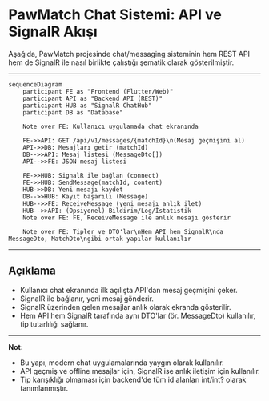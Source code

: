 # PawMatch Chat Sistemi: API ve SignalR Akışı

Aşağıda, PawMatch projesinde chat/messaging sisteminin hem REST API hem de SignalR ile nasıl birlikte çalıştığı şematik olarak gösterilmiştir.

---

```mermaid
sequenceDiagram
    participant FE as "Frontend (Flutter/Web)"
    participant API as "Backend API (REST)"
    participant HUB as "SignalR ChatHub"
    participant DB as "Database"

    Note over FE: Kullanıcı uygulamada chat ekranında

    FE->>API: GET /api/v1/messages/{matchId}\n(Mesaj geçmişini al)
    API->>DB: Mesajları getir (matchId)
    DB-->>API: Mesaj listesi (MessageDto[])
    API-->>FE: JSON mesaj listesi

    FE->>HUB: SignalR ile bağlan (connect)
    FE->>HUB: SendMessage(matchId, content)
    HUB->>DB: Yeni mesajı kaydet
    DB-->>HUB: Kayıt başarılı (Message)
    HUB-->>FE: ReceiveMessage (yeni mesajı anlık ilet)
    HUB-->>API: (Opsiyonel) Bildirim/Log/İstatistik
    Note over FE: FE, ReceiveMessage ile anlık mesajı gösterir

    Note over FE: Tipler ve DTO'lar\nHem API hem SignalR\nda MessageDto, MatchDto\ngibi ortak yapılar kullanılır
```

---

## Açıklama
- Kullanıcı chat ekranında ilk açılışta API'dan mesaj geçmişini çeker.
- SignalR ile bağlanır, yeni mesaj gönderir.
- SignalR üzerinden gelen mesajlar anlık olarak ekranda gösterilir.
- Hem API hem SignalR tarafında aynı DTO'lar (ör. MessageDto) kullanılır, tip tutarlılığı sağlanır.

---

**Not:**
- Bu yapı, modern chat uygulamalarında yaygın olarak kullanılır.
- API geçmiş ve offline mesajlar için, SignalR ise anlık iletişim için kullanılır.
- Tip karışıklığı olmaması için backend'de tüm id alanları int/int? olarak tanımlanmıştır.
